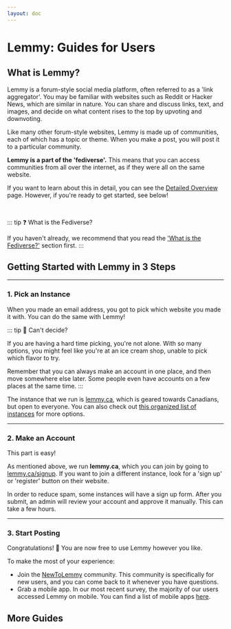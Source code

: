 ```yaml
---
layout: doc
---
```


# Lemmy: Guides for Users

## What is Lemmy?

Lemmy is a forum-style social media platform, often referred to as a 'link aggregator'. You may be familiar with websites such as Reddit or Hacker News, which are similar in nature. You can share and discuss links, text, and images, and decide on what content rises to the top by upvoting and downvoting.

<ImageGallery
  title="You can switch between a variety of themes and interfaces"
  :folders="[
    '/public/gallery/lemmy-screenshots/desktop',
  ]"
/>

<!-- <ImageGallery
      title="You can switch between a variety of themes and interfaces"
      :images="[
        '/public/gallery/lemmy-screenshots/desktop/desktop-D1_default.png',
        '/public/gallery/lemmy-screenshots/desktop/desktop-D2_photon.png',
        '/public/gallery/lemmy-screenshots/desktop/desktop-D3_tesseract.png',
        '/public/gallery/lemmy-screenshots/desktop/desktop-D5_old.png',
        '/public/gallery/lemmy-screenshots/desktop/desktop-L1_default.png',
        '/public/gallery/lemmy-screenshots/desktop/desktop-L2_photon.png',
        '/public/gallery/lemmy-screenshots/desktop/desktop-L3_tesseract.png',
        '/public/gallery/lemmy-screenshots/desktop/desktop-L5_old.png',
      ]"
    /> -->

Like many other forum-style websites, Lemmy is made up of communities, each of which has a topic or theme. When you make a post, you will post it to a particular community.

**Lemmy is a part of the 'fediverse'.** This means that you can access communities from all over the internet, as if they were all on the same website.

If you want to learn about this in detail, you can see the [Detailed Overview](./for-users/detailed-overview.md) page. However, if you're ready to get started, see below!

<br>

::: tip ❓ What is the Fediverse?

If you haven't already, we recommend that you read the ['What is the Fediverse?'](../get-started.md) section first.
:::

## Getting Started with Lemmy in 3 Steps

---

### 1. Pick an Instance

When you made an email address, you got to pick which website you made it with. You can do the same with Lemmy!

::: tip 🍦 Can't decide?

If you are having a hard time picking, you're not alone. With so many options, you might feel like you're at an ice cream shop, unable to pick which flavor to try.

Remember that you can always make an account in one place, and then move somewhere else later. Some people even have accounts on a few places at the same time.
:::

The instance that we run is [lemmy.ca](https://lemmy.ca), which is geared towards Canadians, but open to everyone. You can also check out [this organized list of instances](https://pangora.social/join/) for more options.

---

### 2. Make an Account

This part is easy!

As mentioned above, we run **lemmy.ca**, which you can join by going to [lemmy.ca/signup](https://lemmy.ca/signup). If you want to join a different instance, look for a 'sign up' or 'register' button on their website.

In order to reduce spam, some instances will have a sign up form. After you submit, an admin will review your account and approve it manually. This can take a few hours.

---

### 3. Start Posting

Congratulations! 🎉 You are now free to use Lemmy however you like.

To make the most of your experience:

- Join the [NewToLemmy](https://lemmy.ca/c/NewToLemmy) community. This community is specifically for new users, and you can come back to it whenever you have questions.
- Grab a mobile app. In our most recent survey, the majority of our users accessed Lemmy on mobile. You can find a list of mobile apps [here](/en/guide/lemmy/for-users/mobile-apps).


## More Guides

<HorizontalContainer>
<HorizontalCard
  title="Finding Communities"
  excerpt="Some tips and links that can help you find communities that you might like."
  image="/img/guide/lemmy/detailed-overview/lemmy-detailed_overview-fediverse.png"
  url="/en/guide/lemmy/for-users/how-to-find-communities"
  :hideCategory="true"
  :hideAuthor="true"
/>
<HorizontalCard
  title="Mobile Apps"
  excerpt="Around 85% of our users access Lemmy on mobile. See this page for info on mobile apps."
  image="/gallery/lemmy-screenshots/mobile/mobile-card.png"
  url="/en/guide/lemmy/for-users/mobile-apps"
  :hideCategory="true"
  :hideAuthor="true"
/>
<HorizontalCard
  title="Alternative UIs"
  excerpt="Don't like how Lemmy looks? There are a variety of different themes and interfaces that you can switch to."
  image="/gallery/lemmy-screenshots/desktop/desktop-D2_photon.png"
  url="/en/guide/lemmy/for-users/alternative-uis"
  :hideCategory="true"
  :hideAuthor="true"
/>
</HorizontalContainer>
